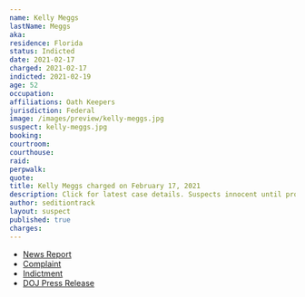 ```yaml
---
name: Kelly Meggs
lastName: Meggs
aka:
residence: Florida
status: Indicted
date: 2021-02-17
charged: 2021-02-17
indicted: 2021-02-19
age: 52
occupation:
affiliations: Oath Keepers
jurisdiction: Federal
image: /images/preview/kelly-meggs.jpg
suspect: kelly-meggs.jpg
booking:
courtroom:
courthouse:
raid:
perpwalk:
quote:
title: Kelly Meggs charged on February 17, 2021
description: Click for latest case details. Suspects innocent until proven guilty.
author: seditiontrack
layout: suspect
published: true
charges:
---
```


- [News Report](https://www.cbsnews.com/news/capitol-riot-oath-keepers-indicted-conspiracy/)
- [Complaint](https://www.justice.gov/usao-dc/case-multi-defendant/file/1369076/download)
- [Indictment](https://www.justice.gov/usao-dc/case-multi-defendant/file/1369071/download)
- [DOJ Press Release](https://www.justice.gov/usao-dc/pr/six-individuals-affiliated-oath-keepers-indicted-federal-grand-jury-conspiracy-obstruct)
